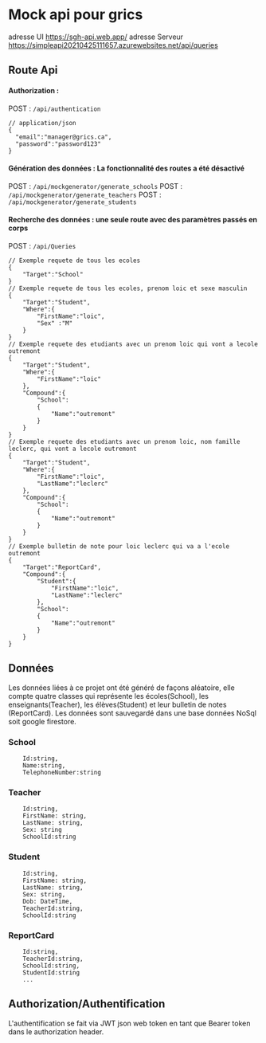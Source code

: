 # Mock api pour grics
adresse UI https://sgh-api.web.app/
adresse Serveur https://simpleapi20210425111657.azurewebsites.net/api/queries
## Route Api
#### Authorization : 
POST : `/api/authentication`
```
// application/json
{
  "email":"manager@grics.ca",
  "password":"password123"
}
```
#### Génération des données : La fonctionnalité des routes a été désactivé
POST : `/api/mockgenerator/generate_schools`
POST : `/api/mockgenerator/generate_teachers`
POST : `/api/mockgenerator/generate_students`

#### Recherche des données : une seule route avec des paramètres passés en corps
POST : `/api/Queries`
```
// Exemple requete de tous les ecoles
{   
    "Target":"School"
}
// Exemple requete de tous les ecoles, prenom loic et sexe masculin
{   
    "Target":"Student",
    "Where":{
        "FirstName":"loic",
        "Sex" :"M"
    }
}
// Exemple requete des etudiants avec un prenom loic qui vont a lecole outremont
{   
    "Target":"Student",
    "Where":{
        "FirstName":"loic"
    },
    "Compound":{
        "School":
        {
            "Name":"outremont"
        }
    }
}
// Exemple requete des etudiants avec un prenom loic, nom famille leclerc, qui vont a lecole outremont
{   
    "Target":"Student",
    "Where":{
        "FirstName":"loic",
        "LastName":"leclerc"
    },
    "Compound":{
        "School":
        {
            "Name":"outremont"
        }
    }
}
// Exemple bulletin de note pour loic leclerc qui va a l'ecole outremont
{   
    "Target":"ReportCard",
    "Compound":{
        "Student":{
            "FirstName":"loic",
            "LastName":"leclerc"
        },
        "School":
        {
            "Name":"outremont"
        }
    }
}
```
## Données
Les données liées à ce projet ont été généré de façons aléatoire, elle compte quatre classes qui représente les écoles(School), les enseignants(Teacher), les élèves(Student) et leur bulletin de notes (ReportCard).
Les données sont sauvegardé dans une base données NoSql soit google firestore.
### School
```
    Id:string,
    Name:string,
    TelephoneNumber:string
```
### Teacher
```
    Id:string,
    FirstName: string,
    LastName: string,
    Sex: string
    SchoolId:string
```
### Student
```
    Id:string,
    FirstName: string,
    LastName: string,
    Sex: string,
    Dob: DateTime,
    TeacherId:string,
    SchoolId:string
```
### ReportCard
```
    Id:string,
    TeacherId:string,
    SchoolId:string,
    StudentId:string
    ...
```

## Authorization/Authentification
L'authentification se fait via JWT json web token en tant que Bearer token dans le authorization header.
